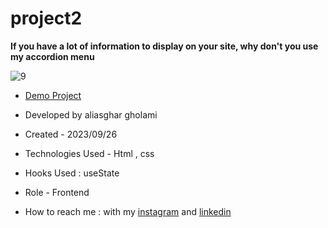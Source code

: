 # project2

**If you have a lot of information to display on your site, why don't you use my accordion menu**

![9](https://github.com/aliasghardev/project1/assets/144837096/de1b632f-b197-49c1-974a-0c588f51a56a)

- [Demo Project](https://aliasghardev.github.io/project1/)

- Developed by aliasghar gholami

- Created - 2023/09/26

- Technologies Used - Html , css 

- Hooks Used : useState 

- Role - Frontend

- How to reach me : with my [instagram](https://www.instagram.com/aliasghar.gholami_dev) and [linkedin](https://www.linkedin.com/in/aliasghar-gholami-a1229a290)
